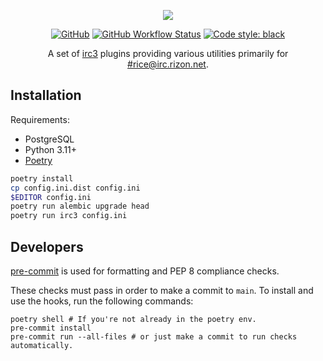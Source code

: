 <p align="center">
  <img align="center" src="logo.png">
</p>

<p align="center">
<a href="LICENSE"><img src="https://img.shields.io/github/license/TheReverend403/cappuccino?style=flat-square" alt="GitHub"></a>
<a href="https://github.com/TheReverend403/cappuccino/actions"><img src="https://img.shields.io/github/workflow/status/TheReverend403/cappuccino/ci?style=flat-square" alt="GitHub Workflow Status"></a>
<a href="https://github.com/psf/black"><img src="https://img.shields.io/badge/code%20style-black-000000.svg?style=flat-square" alt="Code style: black"></a>
</p>

<p align="center">
A set of <a href="https://github.com/gawel/irc3">irc3</a> plugins providing various utilities primarily for <a href="https://qchat.rizon.net/?channels=rice">#rice@irc.rizon.net</a>.
</p>

## Installation

Requirements:
* PostgreSQL
* Python 3.11+
* [Poetry](https://python-poetry.org)

```sh
poetry install
cp config.ini.dist config.ini
$EDITOR config.ini
poetry run alembic upgrade head
poetry run irc3 config.ini
```

## Developers
[pre-commit](https://pre-commit.com/) is used for formatting and PEP 8 compliance checks.

These checks must pass in order to make a commit to `main`. To install and use the hooks, run the following commands:

```shell script
poetry shell # If you're not already in the poetry env.
pre-commit install
pre-commit run --all-files # or just make a commit to run checks automatically.
```
